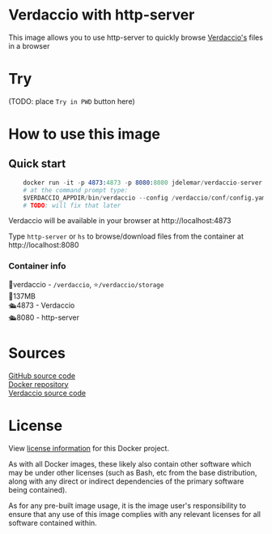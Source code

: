# Verdaccio with http-server

This image allows you to use http-server to quickly browse [Verdaccio's](https://github.com/verdaccio/verdaccio) files in a browser

# Try
(TODO: place `Try in PWD` button here) 

# How to use this image
## Quick start
```s
    docker run -it -p 4873:4873 -p 8080:8080 jdelemar/verdaccio-server /bin/sh
    # at the command prompt type:
    $VERDACCIO_APPDIR/bin/verdaccio --config /verdaccio/conf/config.yaml --listen $VERDACCIO_PROTOCOL://0.0.0.0:$VERDACCIO_PORT
    # TODO: will fix that later
```

Verdaccio will be available in your browser at http://localhost:4873  

Type `http-server` or `hs` to browse/download files from the container at http://localhost:8080

### Container info
📂verdaccio - `/verdaccio`, ⭐️`/verdaccio/storage`  
📏137MB  
🛳4873 - Verdaccio  
🛳8080 - http-server  

# Sources
[GitHub source code](https://github.com/JDelemar/dockerfiles/tree/master/verdaccio-server)  
[Docker repository](https://hub.docker.com/r/jdelemar/verdaccio-server)  
[Verdaccio source code](https://github.com/verdaccio/verdaccio)  

# License
View [license information](https://github.com/JDelemar/dockerfiles/blob/master/LICENSE) for this Docker project.

As with all Docker images, these likely also contain other software which may be under other licenses (such as Bash, etc from the base distribution, along with any direct or indirect dependencies of the primary software being contained).

As for any pre-built image usage, it is the image user's responsibility to ensure that any use of this image complies with any relevant licenses for all software contained within.
